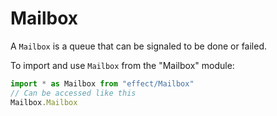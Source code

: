 # Mailbox

A `Mailbox` is a queue that can be signaled to be done or failed.

To import and use `Mailbox` from the "Mailbox" module:

```ts
import * as Mailbox from "effect/Mailbox"
// Can be accessed like this
Mailbox.Mailbox
```
